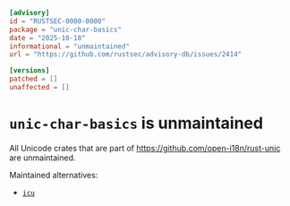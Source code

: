 ```toml
[advisory]
id = "RUSTSEC-0000-0000"
package = "unic-char-basics"
date = "2025-10-18"
informational = "unmaintained"
url = "https://github.com/rustsec/advisory-db/issues/2414"

[versions]
patched = []
unaffected = []
```

# `unic-char-basics` is unmaintained

All Unicode crates that are part of https://github.com/open-i18n/rust-unic are unmaintained.

Maintained alternatives:
- [`icu`](https://crates.io/crates/icu)
